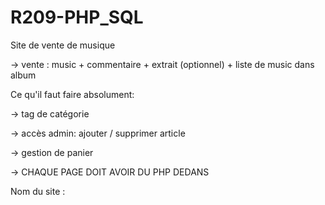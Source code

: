# R209-PHP_SQL

Site de vente de musique 

-> vente : music + commentaire + extrait (optionnel) + liste de music dans album 

Ce qu'il faut faire absolument: 

-> tag de catégorie 

-> accès admin: ajouter / supprimer article

-> gestion de panier

-> CHAQUE PAGE DOIT AVOIR DU PHP DEDANS



Nom du site : 
